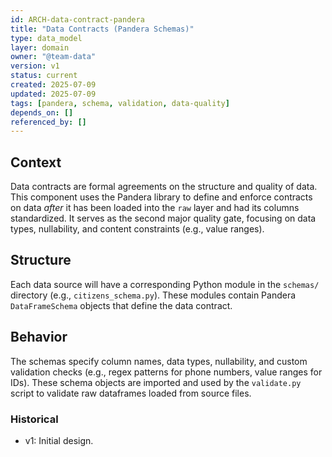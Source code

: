 ```yaml
---
id: ARCH-data-contract-pandera
title: "Data Contracts (Pandera Schemas)"
type: data_model
layer: domain
owner: "@team-data"
version: v1
status: current
created: 2025-07-09
updated: 2025-07-09
tags: [pandera, schema, validation, data-quality]
depends_on: []
referenced_by: []
---
```

## Context
Data contracts are formal agreements on the structure and quality of data. This component uses the Pandera library to define and enforce contracts on data *after* it has been loaded into the `raw` layer and had its columns standardized. It serves as the second major quality gate, focusing on data types, nullability, and content constraints (e.g., value ranges).

## Structure
Each data source will have a corresponding Python module in the `schemas/` directory (e.g., `citizens_schema.py`). These modules contain Pandera `DataFrameSchema` objects that define the data contract.

## Behavior
The schemas specify column names, data types, nullability, and custom validation checks (e.g., regex patterns for phone numbers, value ranges for IDs). These schema objects are imported and used by the `validate.py` script to validate raw dataframes loaded from source files.

### Historical
- v1: Initial design. 